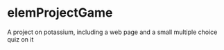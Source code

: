 # elemProjectGame
A project on potassium, including a web page and a small multiple choice quiz on it
